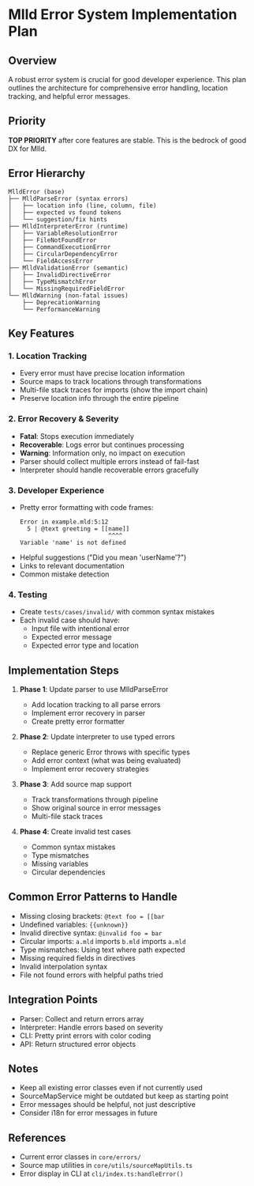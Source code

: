# Mlld Error System Implementation Plan

## Overview

A robust error system is crucial for good developer experience. This plan outlines the architecture for comprehensive error handling, location tracking, and helpful error messages.

## Priority

**TOP PRIORITY** after core features are stable. This is the bedrock of good DX for Mlld.

## Error Hierarchy

```
MlldError (base)
├── MlldParseError (syntax errors)
│   ├── location info (line, column, file)
│   ├── expected vs found tokens
│   └── suggestion/fix hints
├── MlldInterpreterError (runtime)
│   ├── VariableResolutionError
│   ├── FileNotFoundError  
│   ├── CommandExecutionError
│   ├── CircularDependencyError
│   └── FieldAccessError
├── MlldValidationError (semantic)
│   ├── InvalidDirectiveError
│   ├── TypeMismatchError
│   └── MissingRequiredFieldError
└── MlldWarning (non-fatal issues)
    ├── DeprecationWarning
    └── PerformanceWarning
```

## Key Features

### 1. Location Tracking
- Every error must have precise location information
- Source maps to track locations through transformations
- Multi-file stack traces for imports (show the import chain)
- Preserve location info through the entire pipeline

### 2. Error Recovery & Severity
- **Fatal**: Stops execution immediately
- **Recoverable**: Logs error but continues processing
- **Warning**: Information only, no impact on execution
- Parser should collect multiple errors instead of fail-fast
- Interpreter should handle recoverable errors gracefully

### 3. Developer Experience
- Pretty error formatting with code frames:
  ```
  Error in example.mld:5:12
    5 | @text greeting = [[name]]
                           ^^^^
  Variable 'name' is not defined
  ```
- Helpful suggestions ("Did you mean 'userName'?")
- Links to relevant documentation
- Common mistake detection

### 4. Testing
- Create `tests/cases/invalid/` with common syntax mistakes
- Each invalid case should have:
  - Input file with intentional error
  - Expected error message
  - Expected error type and location

## Implementation Steps

1. **Phase 1**: Update parser to use MlldParseError
   - Add location tracking to all parse errors
   - Implement error recovery in parser
   - Create pretty error formatter

2. **Phase 2**: Update interpreter to use typed errors
   - Replace generic Error throws with specific types
   - Add error context (what was being evaluated)
   - Implement error recovery strategies

3. **Phase 3**: Add source map support
   - Track transformations through pipeline
   - Show original source in error messages
   - Multi-file stack traces

4. **Phase 4**: Create invalid test cases
   - Common syntax mistakes
   - Type mismatches
   - Missing variables
   - Circular dependencies

## Common Error Patterns to Handle

- Missing closing brackets: `@text foo = [[bar`
- Undefined variables: `{{unknown}}`
- Invalid directive syntax: `@invalid foo = bar`
- Circular imports: `a.mld` imports `b.mld` imports `a.mld`
- Type mismatches: Using text where path expected
- Missing required fields in directives
- Invalid interpolation syntax
- File not found errors with helpful paths tried

## Integration Points

- Parser: Collect and return errors array
- Interpreter: Handle errors based on severity
- CLI: Pretty print errors with color coding
- API: Return structured error objects

## Notes

- Keep all existing error classes even if not currently used
- SourceMapService might be outdated but keep as starting point
- Error messages should be helpful, not just descriptive
- Consider i18n for error messages in future

## References

- Current error classes in `core/errors/`
- Source map utilities in `core/utils/sourceMapUtils.ts`
- Error display in CLI at `cli/index.ts:handleError()`